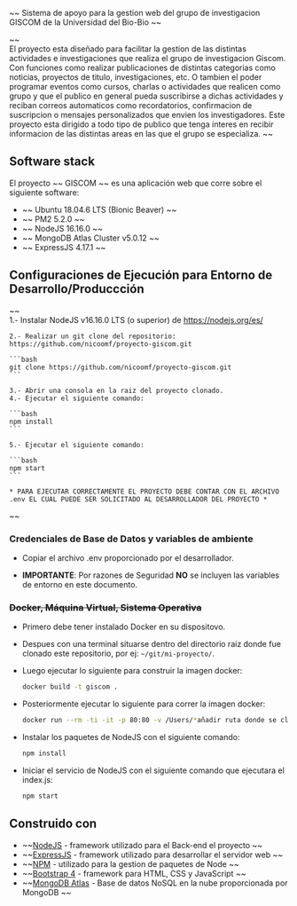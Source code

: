  ~~ Sistema de apoyo para la gestion web del grupo de investigacion GISCOM de la Universidad del Bio-Bio ~~

~~  
   El proyecto esta diseñado para facilitar la gestion de las distintas actividades e investigaciones que realiza el grupo de investigacion Giscom.
   Con funciones como realizar publicaciones de distintas categorias como noticias, proyectos de titulo, investigaciones, etc. O tambien el poder 
   programar eventos como cursos, charlas o actividades que realicen como grupo y que el publico en general pueda suscribirse a dichas actividades y 
   reciban correos automaticos como recordatorios, confirmacion de suscripcion o mensajes personalizados que envien los investigadores. Este proyecto
   esta dirigido a todo tipo de publico que tenga interes en recibir informacion de las distintas areas en las que el grupo se especializa.
~~

## Software stack
El proyecto ~~ GISCOM ~~ es una aplicación web que corre sobre el siguiente software:

- ~~ Ubuntu 18.04.6 LTS (Bionic Beaver) ~~
- ~~ PM2 5.2.0 ~~
- ~~ NodeJS 16.16.0 ~~
- ~~ MongoDB Atlas Cluster v5.0.12 ~~
- ~~ ExpressJS 4.17.1 ~~

## Configuraciones de Ejecución para Entorno de Desarrollo/Produccción

~~  
    1.- Instalar NodeJS v16.16.0 LTS (o superior) de https://nodejs.org/es/

    2.- Realizar un git clone del repositorio: https://github.com/nicoomf/proyecto-giscom.git

    ```bash
    git clone https://github.com/nicoomf/proyecto-giscom.git
    ```

    3.- Abrir una consola en la raiz del proyecto clonado.
    4.- Ejecutar el siguiente comando: 

    ```bash
    npm install
    ```
    
    5.- Ejecutar el siguiente comando:

    ```bash
    npm start
    ```

    * PARA EJECUTAR CORRECTAMENTE EL PROYECTO DEBE CONTAR CON EL ARCHIVO .env EL CUAL PUEDE SER SOLICITADO AL DESARROLLADOR DEL PROYECTO *
~~

### Credenciales de Base de Datos y variables de ambiente

- Copiar el archivo .env proporcionado por el desarrollador.

- **IMPORTANTE**: Por razones de Seguridad **NO** se incluyen las variables de entorno en este documento.


### ~~Docker, Máquina Virtual, Sistema Operativa~~

- Primero debe tener instalado Docker en su dispositovo.

- Despues con una terminal situarse dentro del directorio raiz donde fue clonado este repositorio, por ej: `~/git/mi-proyecto/`.

- Luego ejecutar lo siguiente para construir la imagen docker:

    ```bash
    docker build -t giscom .
    ```

- Posteriormente ejecutar lo siguiente para correr la imagen docker:

    ```bash
    docker run --rm -ti -it -p 80:80 -v /Users/*añadir ruta donde se clono el proyecto*:/var/www/html giscom bash
    ```

- Instalar los paquetes de NodeJS con el siguiente comando:

    ```bash
    npm install
    ```

- Iniciar el servicio de NodeJS con el siguiente comando que ejecutara el index.js:

    ```bash
    npm start
    ```


## Construido con

- ~~[NodeJS](https://nodejs.org/es/) - framework utilizado para el Back-end el proyecto ~~
- ~~[ExpressJS](https://expressjs.com/es/) - framework utilizado para desarrollar el servidor web ~~
- ~~[NPM](https://www.npmjs.com/) - utilizado para la gestion de paquetes de Node ~~
- ~~[Bootstrap 4](https://getbootstrap.com/docs/4.6/getting-started/introduction/) - framework para HTML, CSS y JavaScript ~~
- ~~[MongoDB Atlas](https://www.mongodb.com/es/atlas/database) - Base de datos NoSQL en la nube proporcionada por MongoDB ~~
